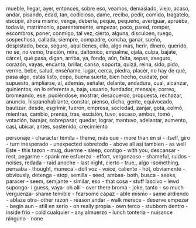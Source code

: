 mueble, llegar, ayer, entonces, sobre eso, veamos, demasiado, viejo, acaso, andar, pisando, edad, tan, codicioso, dame, recibo, pedir, comido, tragatelo, escupir, ahora mismo, venga, debería, peque, pequeño, averiguar, aprueba, todavía, matrimonio, aparentemente, empezar, poco, pared, romper, escombros, poner, conmigo, tal vez, cierto, alguna, disculpen, ruego, sospechosa, callada, siempre, compadre, concha,   ganar, sueño, despistado, beca, seguro, aquí tienes, dilo, algo más, herir, dinero, querido, no se, no vemo, traición, mira, daltónico, empalme, ojalá, culpa, bajate, cárcel, qué pasa, digan, arriba, ya, fondo, aún, falta, sepas, aseguro, corazón, vayas, encanta, brillar, canso, soporta, quizá, reina, sido, pido, verme, bebe, salud, enséñame, lugar, cerca, piedra, placér, no hay de qué, pasa algo, estás listo, copa, buena suerte, bien hecho, cuídate, por supuesto, ampliarse, al, además, señalar, delante, andadura, cual, alcanzar, quinientos, en lo referente a, baja, usuario, fundador, mensaje, correo, bromeando, ese, pudiéndose, mostrar, desacuerdo, propuesta, rechazar, anuncio, hispanohablante, constar, pienso, dicha, gente, equivocado, bautizar, desde, esgrimir, fueron, empresa, sociedad, zanjar, gota, colmó, mientras, cambio, prensa, tras, escisión, tuvo, escaso, ambos, tomó , votación, barajar, sobrepasar, quedar, lograr, mantuvo, adelantar, aumento, casi, ubicar, antes, sostenido, crecimiento

personaje - character
temita - theme,
más que - more than
en sí - itself,
giro - turn
inesperado - unexpected
sobretodo - above all
así tambien - as well
Este - this
tazon - mug,
duerme - sleep,
contigo - with you,
descansar - rest,
pegarme - spank me
esfuerzo - effort,
vergonzoso - shameful,
ruidos - noises,
redada - raid
anoche - last night,
cierto - true,,
algo -something,
pensaba - thought,
muneca - doll
voz - voice,
caliente - hot,
obviamente - obviously,
detenga - stop,
semilla - seed,
ambas- both,
busca - seeks,
paracer  - seem,
semjante - similar,
eso - that
cosa - stuff
lascivo - lewd
supongo- i guess,
vaya- oh 
alli - over there
broma - joke,
tanto - so much
verguenza- shame
temible - fearsome
capaz - able 
mismo - same
ardiendo - ablaze
otra- other
razon - reason
andar - walk
merece - deserve
empezar - begin
aun - still
en serio - oh really
propia - own
terco - stubborn
dentro - inside
frio - cold
cualquier - any
almuerzo - lunch
tonteria - nuisance
ninguno - none